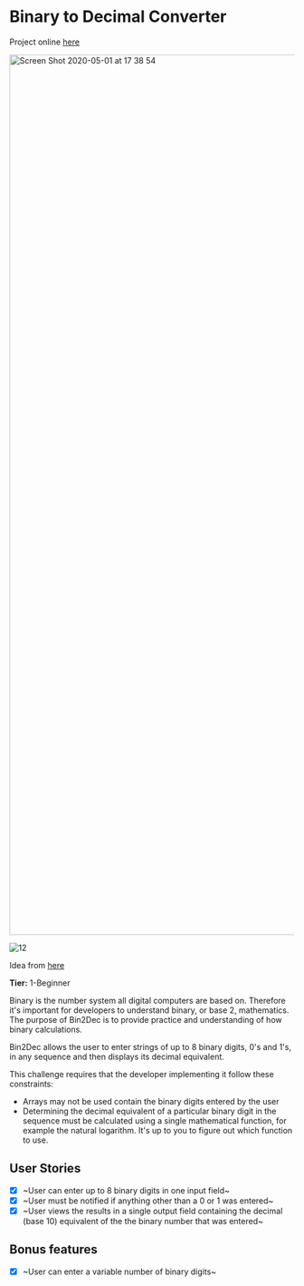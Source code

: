 # Binary to Decimal Converter

Project online [here](https://binary2decimalconvert.netlify.app/)

<img width="1552" alt="Screen Shot 2020-05-01 at 17 38 54" src="https://user-images.githubusercontent.com/30422190/80839968-af613d80-8bd2-11ea-837f-e544e1c0b2c5.png">

![12](https://user-images.githubusercontent.com/30422190/80840403-9e64fc00-8bd3-11ea-9bfd-ad9ed78db41d.gif)

Idea from [here](https://github.com/florinpop17/app-ideas)

**Tier:** 1-Beginner

Binary is the number system all digital computers are based on.
Therefore it's important for developers to understand binary, or base 2,
mathematics. The purpose of Bin2Dec is to provide practice and
understanding of how binary calculations.

Bin2Dec allows the user to enter strings of up to 8 binary digits, 0's
and 1's, in any sequence and then displays its decimal equivalent.

This challenge requires that the developer implementing it follow these
constraints:

- Arrays may not be used contain the binary digits entered by the user
- Determining the decimal equivalent of a particular binary digit in the
  sequence must be calculated using a single mathematical function, for
  example the natural logarithm. It's up to you to figure out which function
  to use.

## User Stories

- [x] ~User can enter up to 8 binary digits in one input field~
- [x] ~User must be notified if anything other than a 0 or 1 was entered~
- [x] ~User views the results in a single output field containing the decimal (base 10) equivalent of the the binary number that was entered~

## Bonus features

- [x] ~User can enter a variable number of binary digits~
